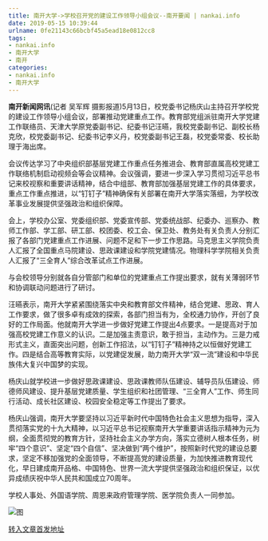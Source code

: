 ```yaml
---
title: 南开大学->学校召开党的建设工作领导小组会议--南开要闻 | nankai.info
date: 2019-05-15 10:39:44
urlname: 0fe21143c66bcbf45a5ead18e0812cc8
tags: 
- nankai.info
- 南开大学
- 南开
categories:
- nankai.info
- 南开大学
---
```



**南开新闻网讯**(记者 吴军辉 摄影报道)5月13日，校党委书记杨庆山主持召开学校党的建设工作领导小组会议，部署推动党建重点工作。教育部党组派驻南开大学党建工作联络员、天津大学原党委副书记、纪委书记汪曣，我校党委副书记、副校长杨克欣，校党委副书记、纪委书记李义丹，校党委副书记王磊，校党委常委、校长助理于海出席。

会议传达学习了中央组织部基层党建工作重点任务推进会、教育部直属高校党建工作联络机制启动视频会等会议精神。会议强调，要进一步深入学习贯彻习近平总书记来校视察和重要讲话精神，结合中组部、教育部加强基层党建工作的具体要求，重点工作重点推进，以“钉钉子”精神确保有关部署在南开大学落实落细，为学校改革事业发展提供坚强政治和组织保障。

会上，学校办公室、党委组织部、党委宣传部、党委统战部、纪委办、巡察办、教师工作部、学工部、研工部、校团委、校工会、保卫处、教务处有关负责人分别汇报了各部门党建重点工作进展、问题不足和下一步工作思路。马克思主义学院负责人汇报了全国重点马院建设、思政课建设和学院党建情况。物理科学学院相关负责人汇报了“三全育人”综合改革试点工作进展。

与会校领导分别就各自分管部门和单位的党建重点工作提出要求，就有关薄弱环节和协调联动问题进行了研讨。

汪曣表示，南开大学紧紧围绕落实中央和教育部文件精神，结合党建、思政、育人工作要求，做了很多卓有成效的探索，各部门担当有为，全校通力协作，开创了良好的工作局面。他就南开大学进一步做好党建工作提出4点要求。一是提高对于加强高校党建工作意义的认识。二是加强主责意识，敢于担当，主动作为。三是力戒形式主义，直面突出问题，创新工作招法，以“钉钉子”精神持之以恒做好党建工作。四是结合高等教育实际，以党建促发展，助力南开大学“双一流”建设和中华民族伟大复兴中国梦的实现。

杨庆山就学校进一步做好思政课建设、思政课教师队伍建设、辅导员队伍建设、师德师风建设、提升基层党建质量、学生组织和社团管理、“三全育人”工作、师生同行活动、成长社区建设、校园安全稳定等工作提出了要求。

杨庆山强调，南开大学要坚持以习近平新时代中国特色社会主义思想为指导，深入贯彻落实党的十九大精神，以习近平总书记视察南开大学重要讲话指示精神为元为纲，全面贯彻党的教育方针，坚持社会主义办学方向，落实立德树人根本任务，树牢“四个意识”、坚定“四个自信”、坚决做到“两个维护”，按照新时代党的建设总要求，坚定不移加强党的全面领导，不断提高党的建设质量，为加快推进教育现代化，早日建成南开品格、中国特色、世界一流大学提供坚强政治和组织保证，以优异成绩庆祝中华人民共和国成立70周年。

学校人事处、外国语学院、周恩来政府管理学院、医学院负责人一同参加。



![图](http://news.nankai.edu.cn/pic/0/00/35/48/354844_444861.jpg)

[转入文章首发地址](http://news.nankai.edu.cn/nkyw/system/2019/05/15/000451494.shtml)